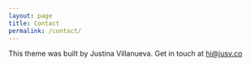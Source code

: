 ```yaml
---
layout: page
title: Contact
permalink: /contact/
---
```


This theme was built by Justina Villanueva. Get in touch at hi@jusv.co
